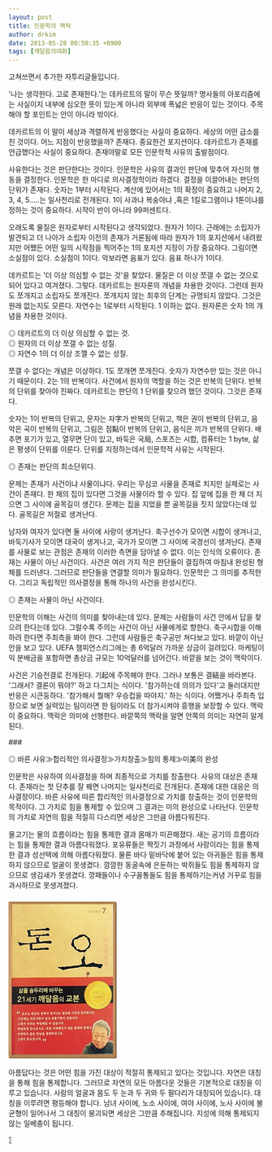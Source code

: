 ```yaml
---
layout: post
title: 인문학의 맥락
author: drkim
date: 2013-05-28 00:50:35 +0900
tags: [깨달음의대화]
---
```

고쳐쓰면서 추가한 자투리글들입니다.


  


'나는 생각한다. 고로 존재한다.'는 데카르트의 말이 무슨 뜻일까? 명사들의 아포리즘에는 사실이지 내부에 심오한 뜻이 있는게 아니라 외부에 폭넓은 반응이 있는 것이다. 주목해야 할 포인트는 안이 아니라 밖이다. 



데카르트의 이 말이 세상과 격렬하게 반응했다는 사실이 중요하다. 세상의 어떤 급소를 친 것이다. 어느 지점이 반응했을까? 존재다. 중요한건 포지션이다. 데카르트가 존재를 언급했다는 사실이 중요하다. 존재야말로 모든 인문학적 사유의 출발점이다. 


  


사유한다는 것은 판단한다는 것이다. 인문학은 사유의 결과인 판단에 맞추어 자신의 행동을 결정한다. 인문학은 한 마디로 의사결정학이라 하겠다. 결정을 이끌어내는 판단의 단위가 존재다. 숫자는 1부터 시작된다. 계산에 있어서는 1의 확정이 중요하고 나머지 2, 3, 4, 5.....는 일사천리로 전개된다. 1이 사과냐 복숭아냐 ,혹은 1킬로그램이냐 1톤이냐를 정하는 것이 중요하다. 시작이 반이 아니라 99퍼센트다. 


  


오래도록 물질은 원자로부터 시작된다고 생각되었다. 원자가 1이다. 근래에는 소립자가 발견되고 더 나아가 소립자 이전의 존재가 거론됨에 따라 원자가 1의 포지션에서 내려왔지만 어쨌든 어떤 일의 시작점을 찍어주는 1의 포지션 지정이 가장 중요하다. 그림이면 소실점이 있다. 소실점이 1이다. 악보라면 음표가 있다. 음표 하나가 1이다. 


  


데카르트는 '더 이상 의심할 수 없는 것'을 찾았다. 물질은 더 이상 쪼갤 수 없는 것으로 되어 있다고 여겨졌다. 그렇다. 데카르트는 원자론의 개념을 차용한 것이다. 그런데 원자도 쪼개지고 소립자도 쪼개진다. 쪼개지지 않는 최후의 단계는 규명되지 않았다. 그것은 원래 없는지도 모른다. 자연수는 1로부터 시작된다. 1 이하는 없다. 원자론은 숫자 1의 개념을 차용한 것이다. 


  


◎ 데카르트의 더 이상 의심할 수 없는 것.     
◎ 원자의 더 이상 쪼갤 수 없는 성질.     
◎ 자연수 1의 더 이상 조깰 수 없는 성질. 


  


쪼갤 수 없다는 개념은 이상하다. 1도 쪼개면 쪼개진다. 숫자가 자연수만 있는 것은 아니기 때문이다. 2는 1의 반복이다. 사건에서 원자의 역할을 하는 것은 반복의 단위다. 반복의 단위를 찾아야 진짜다. 데카르트는 판단의 1 단위를 찾으려 했던 것이다. 그것은 존재다. 


  


숫자는 1이 반복의 단위고, 문자는 자字가 반복의 단위고, 책은 권이 반복의 단위고, 음악은 곡이 반복의 단위고, 그림은 점點이 반복의 단위고, 음식은 끼가 반복의 단위다. 배추면 포기가 있고, 열무면 단이 있고, 바둑은 국局, 스포츠는 시합, 컴퓨터는 1 byte, 삶은 평생이 단위를 이룬다. 단위를 지정하는데서 인문학적 사유는 시작된다. 


  


◎ 존재는 판단의 최소단위다.


  


문제는 존재가 사건이냐 사물이냐다. 우리는 무심코 사물을 존재로 치지만 실제로는 사건이 존재다. 한 채의 집이 있다면 그것을 사물이라 할 수 있다. 집 앞에 집을 한 채 더 지으면 그 사이에 골목길이 생긴다. 문제는 집을 지었을 뿐 골목길을 짓지 않았다는데 있다. 골목길은 저절로 생겨난다. 


  


남자와 여자가 있다면 둘 사이에 사랑이 생겨난다. 축구선수가 모이면 시합이 생겨나고, 바둑기사가 모이면 대국이 생겨나고, 국가가 모이면 그 사이에 국경선이 생겨난다. 존재를 사물로 보는 관점은 존재의 이러한 측면을 담아낼 수 없다. 이는 인식의 오류이다. 존재는 사물이 아닌 사건이다. 사건은 여러 가지 작은 판단들이 결집하여 마침내 완성된 형체를 드러낸다. 그러므로 판단들을 연결할 의미가 필요하다. 인문학은 그 의미를 추적한다. 그리고 독립적인 의사결정을 통해 하나의 사건을 완성시킨다. 


  


◎ 존재는 사물이 아닌 사건이다. 


  


인문학의 이해는 사건의 의미를 찾아내는데 있다. 문제는 사람들이 사건 안에서 답을 찾으려 한다는데 있다. 그럴수록 주의는 사건이 아닌 사물에게로 향한다. 축구시합을 이해하려 한다면 주최측을 봐야 한다. 그런데 사람들은 축구공만 쳐다보고 있다. 바깥이 아닌 안을 보고 있다. UEFA 챔피언스리그에는 총 6억달러 가까운 상금이 걸려있다. 마케팅이익 분배금을 포함하면 총상금 규모는 10억달러를 넘어간다. 바깥을 보는 것이 맥락이다. 


  


사건은 기승전결로 전개된다. 기起에 주목해야 한다. 그러나 보통은 결結을 바라본다. '그래서? 결론이 뭐야?' 하고 다그치는 식이다. '참가하는데 의의가 있다'고 둘러대지만 반응은 시큰둥하다. '참가해서 뭘해? 우승컵을 따야지.' 하는 식이다. 어쨌거나 주최측 입장으로 보면 실력있는 팀이라면 한 팀이라도 더 참가시켜야 흥행을 보장할 수 있다. 맥락이 중요하다. 맥락은 의미에 선행한다. 바깥쪽의 맥락을 알면 안쪽의 의미는 자연히 알게 된다. 


  


\### 


  


◎ 바른 사유≫합리적인 의사결정≫가치창출≫힘의 통제≫미美의 완성 


  


인문학은 사유하여 의사결정을 하며 최종적으로 가치를 창출한다. 사유의 대상은 존재다. 존재라는 첫 단추를 잘 꿰면 나머지는 일사천리로 전개된다. 존재에 대한 대응은 의사결정이다. 바른 사유에 따른 합리적인 의사결정으로 가치를 창출하는 것이 인문학의 목적이다. 그 가치로 힘을 통제할 수 있으며 그 결과는 미의 완성으로 나타난다. 인문학의 가치로 자연의 힘을 적절히 다스리면 세상은 그만큼 아름다워진다. 


  


물고기는 물의 흐름이라는 힘을 통제한 결과 몸매가 미끈해졌다. 새는 공기의 흐름이라는 힘을 통제한 결과 아름다워졌다. 포유류들은 짝짓기 과정에서 사랑이라는 힘을 통제한 결과 성선택에 의해 아름다워졌다. 물론 바다 밑바닥에 붙어 있는 아귀들은 힘을 통제하지 않으므로 얼굴이 못생겼다. 깜깜한 동굴속에 은둔하는 박쥐들도 힘을 통제하지 않으므로 생김새가 못생겼다. 깡패들이나 수구꼴통들도 힘을 통제하기는커녕 거꾸로 힘을 과시하므로 못생겨졌다. 


  




 ###


  





  ![](/files/attach/images/198/727/315/55.JPG) 
  
  
   아름답다는 것은 어떤 힘을 가진 대상이 적절히 통제되고 있다는 것입니다. 자연은 대칭을 통해 힘을 통제합니다. 그러므로 자연의 모든 아름다운 것들은 기본적으로 대칭을 이루고 있습니다. 사람의 얼굴과 몸도 두 눈과 두 귀와 두 팔다리가 대칭되어 있습니다. 대칭을 이루려면 평등해야 합니다. 남녀 사이에, 노소 사이에, 여야 사이에, 노사 사이에 불균형이 일어나서 그 대칭이 붕괴되면 세상은 그만큼 추해집니다. 지성에 의해 통제되지 않는 일베충이 됩니다. 
  
  
  
  
  
    ∑ 
  
  
  
  
  
  
  
  
  
  
  
  
  
  
  
  
  
  
  
  
  
